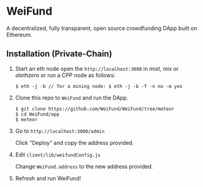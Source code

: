 # WeiFund

A decentralized, fully transparent, open source crowdfunding DApp built on Ethereum.

## <a name="installation"></a> Installation (Private-Chain)

1. Start an eth node open the `http://localhost:3000` in *mist*, *mix* or *alethzero* or run a CPP node as follows:

    ```
    $ eth -j -b // for a mining node: $ eth -j -b -f -n no -m yes
    ```

2. Clone this repo to `WeiFund` and run the DApp.
   
    ```
    $ git clone https://github.com/WeiFund/WeiFund/tree/meteor
    $ cd WeiFund/app
    $ meteor
    ```

3. Go to `http://localhost:3000/admin`

    Click "Deploy" and copy the address provided.

4. Edit `client/lib/weifundConfig.js`

    Change `WeiFund.address` to the new address provided.

5. Refresh and run WeiFund!
